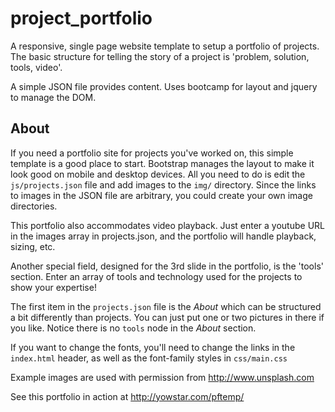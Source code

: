 # project_portfolio
A responsive, single page website template to setup a portfolio of projects. 
The basic structure for telling the story of a project is 'problem, solution, tools, video'. 

A simple JSON file provides content. Uses bootcamp for layout and jquery to manage the DOM.

## About ##
If you need a portfolio site for projects you've worked on, this simple template is a good place to start. Bootstrap manages the layout to make it look good on mobile and desktop devices. All you need to do is edit the `js/projects.json` file and add images to the `img/` directory. Since the links to images in the JSON file are arbitrary, you could create your own image directories. 

This portfolio also accommodates video playback. Just enter a youtube URL in the images array in projects.json, and the portfolio will handle playback, sizing, etc.

Another special field, designed for the 3rd slide in the portfolio, is the 'tools' section. Enter an array of tools and technology used for the projects to show your expertise!

The first item in the `projects.json` file is the *About* which can be structured a bit differently than projects. You can just put one or two pictures in there if you like. Notice there is no `tools` node in the *About* section.

If you want to change the fonts, you'll need to change the links in the `index.html` header, as well as the font-family styles in `css/main.css`

Example images are used with permission from http://www.unsplash.com

See this portfolio in action at http://yowstar.com/pftemp/
